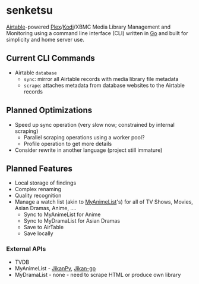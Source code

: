 # senketsu

[Airtable](https://airtable.com)-powered [Plex](https://plex.tv)/[Kodi](https://kodi.tv/)/XBMC Media Library Management and Monitoring using a command line interface (CLI) written in [Go](http://golang.org) and built for simplicity and home server use.

## Current CLI Commands

- Airtable `database`
  - `sync`: mirror all Airtable records with media library file metadata
  - `scrape`: attaches metadata from database websites to the Airtable records

## Planned Optimizations

- Speed up sync operation (very slow now; constrained by internal scraping)
  - Parallel scraping operations using a worker pool?
  - Profile operation to get more details
- Consider rewrite in another language (project still immature)

## Planned Features

- Local storage of findings
- Complex renaming
- Quality recognition
- Manage a watch list (akin to [MyAnimeList](http://myanimelist.net)'s) for all of TV Shows, Movies, Asian Dramas, Anime, ....
  - Sync to MyAnimeList for Anime
  - Sync to MyDramaList for Asian Dramas
  - Save to AirTable
  - Save locally

### External APIs

 - TVDB
 - MyAnimeList - [JikanPy](https://github.com/AWConant/jikanpy), [Jikan-go](https://github.com/darenliang/jikan-go)
 - MyDramaList - none - need to scrape HTML or produce own library
